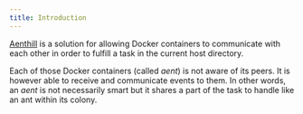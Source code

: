 ```yaml
---
title: Introduction
---
```


[Aenthill](https://github.com/aenthill/aenthill) is a solution for allowing Docker containers to communicate with each other in order to fulfill a task in the current host directory.

Each of those Docker containers (called *aent*) is not aware of its peers. It is however able to receive and communicate events to them. In other words, an *aent* is not necessarily smart
but it shares a part of the task to handle like an ant within its colony.
